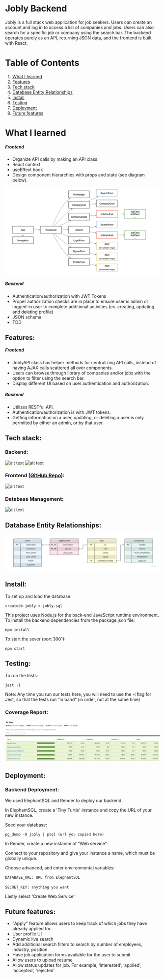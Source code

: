 # Jobly Backend
Jobly is a full stack web application for job seekers. Users can create an account and log in to access a list of companies and jobs. Users can also search for a specific job or company using the search bar. The backend operates purely as an API, returning JSON data, and the frontend is built with React.

# Table of Contents
1. [What I learned](#What-I-learned)
2. [Features](#Features)
3. [Tech stack](#Tech-stack)
4. [Database Entity Relationships](#Database-entity-relationships)
5. [Install](#Install)
6. [Testing](#Testing)
7. [Deployment](#Deployment)
8. [Future features](#Future-features)

# What I learned
##### Frontend
* Organize API calls by making an API class.
* React context
* useEffect hook
* Design component hierarchies with props and state (see diagram below).

![Alt text](./jobly-components.png "jobly component design")

##### Backend
* Authentication/authorization with JWT Tokens
* Proper authorization checks are in place to ensure user is admin or logged-in user to complete additional activities (ex. creating, updating, and deleting profile)
* JSON schema
* TDD

## Features<a name="Features"></a>:
##### Frontend
* JoblyAPI class has helper methods for centralizing API calls, instead of having AJAX calls scattered all over components.
* Users can browse through library of companies and/or jobs with the option to filter using the search bar.
* Display different UI based on user authentication and authorization.

##### Backend
* Utilizes RESTful API.
* Authentication/authorization is with JWT tokens.
* Getting information on a user, updating, or deleting a user is only permitted by either an admin, or by that user.

## Tech stack<a name="Tech-stack"></a>:

### Backend:
![alt text](https://img.shields.io/badge/-Express-000000?logo=express&logoColor=white&style=for-the-badge)
![alt text](https://img.shields.io/badge/-Node.js-339933?logo=node.js&logoColor=white&style=for-the-badge)

### Frontend ([GitHub Repo](https://github.com/amathew195/react-jobly)):
![alt text](https://img.shields.io/badge/-ReactJs-61DAFB?logo=react&logoColor=white&style=for-the-badge)

### Database Management:
![alt text](https://img.shields.io/badge/-PostgresSQL-4169E1?logo=postgresql&logoColor=white&style=for-the-badge)

## Database Entity Relationships<a name="Database-entity-relationships"></a>:
![alt text](https://github.com/amathew195/express-jobly/blob/main/images/Jobly%20-%20Entity%20Relationship%20Diagram%20-%20Cropped.jpeg?raw=true)

## Install<a name="Install"></a>:
To set up and load the database:

    createdb jobly < jobly.sql

This project uses Node.js for the back-end JavaScript runtime environment. To install the backend dependencies from the package.json file:

    npm install

To start the sever (port 3001):

    npm start

## Testing<a name="Testing"></a>:
To run the tests:

    jest -i

Note: Any time you run our tests here, you will need to use the -i flag for Jest, so that the tests run “in band” (in order, not at the same time)

### Coverage Report:
![alt text](https://github.com/amathew195/express-jobly/blob/main/images/Jobly%20Test%20Coverage.jpg?raw=true)

## Deployment<a name="Deployment"></a>:
### Backend Deployment:
We used ElephantSQL and Render to deploy our backend.

In ElephantSQL, create a 'Tiny Turtle' instance and copy the URL of your new instance.

Seed your database:

    pg_dump -O jobly | psql (url you copied here)

In Render, create a new instance of “Web service”.

Connect to your repository and give your instance a name, which must be globally unique.

Choose advanced, and enter environmental variables:

    DATABASE_URL: URL from ElephantSQL

    SECRET_KEY: anything you want

Lastly select 'Create Web Service'

## Future features<a name="Future-features"></a>:
* "Apply" feature allows users to keep track of which jobs they have already applied for.
* User profile UI
* Dynamic live search
* Add additional search filters to search by number of employees, industry, position
* Have job application forms available for the user to submit
* Allow users to upload resume
* Allow status updates for job. For example, ‘interested’, ‘applied’, ‘accepted’, ‘rejected’

